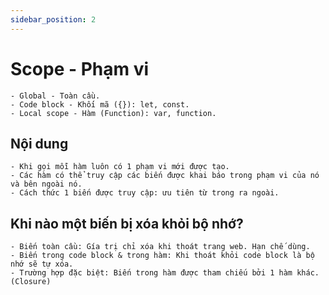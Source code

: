 ```yaml
---
sidebar_position: 2
---
```


# Scope - Phạm vi

```text title='Các loại scope'
- Global - Toàn cầu.
- Code block - Khối mã ({}): let, const.
- Local scope - Hàm (Function): var, function.
```

## Nội dung

```
- Khi gọi mỗi hàm luôn có 1 phạm vi mới được tạo.
- Các hàm có thể truy cập các biến được khai báo trong phạm vi của nó và bên ngoài nó.
- Cách thức 1 biến được truy cập: ưu tiên từ trong ra ngoài.
```

## Khi nào một biến bị xóa khỏi bộ nhớ?

```
- Biến toàn cầu: Gía trị chỉ xóa khi thoát trang web. Hạn chế dùng.
- Biến trong code block & trong hàm: Khi thoát khỏi code block là bộ nhớ sẽ tự xóa.
- Trường hợp đặc biệt: Biến trong hàm được tham chiếu bởi 1 hàm khác. (Closure)
```
